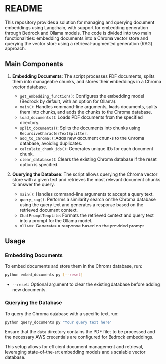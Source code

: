 # README

This repository provides a solution for managing and querying document embeddings using Langchain, with support for embedding generation through Bedrock and Ollama models. The code is divided into two main functionalities: embedding documents into a Chroma vector store and querying the vector store using a retrieval-augmented generation (RAG) approach.

## Main Components

1. **Embedding Documents**: The script processes PDF documents, splits them into manageable chunks, and stores their embeddings in a Chroma vector database.
    - `get_embedding_function()`: Configures the embedding model (Bedrock by default, with an option for Ollama).
    - `main()`: Handles command-line arguments, loads documents, splits them into chunks, and adds the chunks to the Chroma database.
    - `load_documents()`: Loads PDF documents from the specified directory.
    - `split_documents()`: Splits the documents into chunks using `RecursiveCharacterTextSplitter`.
    - `add_to_chroma()`: Adds new document chunks to the Chroma database, avoiding duplicates.
    - `calculate_chunk_ids()`: Generates unique IDs for each document chunk.
    - `clear_database()`: Clears the existing Chroma database if the reset option is specified.

2. **Querying the Database**: The script allows querying the Chroma vector store with a given text and retrieves the most relevant document chunks to answer the query.
    - `main()`: Handles command-line arguments to accept a query text.
    - `query_rag()`: Performs a similarity search on the Chroma database using the query text and generates a response based on the retrieved document context.
    - `ChatPromptTemplate`: Formats the retrieved context and query text into a prompt for the Ollama model.
    - `Ollama`: Generates a response based on the provided prompt.

## Usage

### Embedding Documents
To embed documents and store them in the Chroma database, run:
```sh
python embed_documents.py [--reset]
```
- `--reset`: Optional argument to clear the existing database before adding new documents.

### Querying the Database
To query the Chroma database with a specific text, run:
```sh
python query_documents.py "Your query text here"
```

Ensure that the `data` directory contains the PDF files to be processed and the necessary AWS credentials are configured for Bedrock embeddings.

This setup allows for efficient document management and retrieval, leveraging state-of-the-art embedding models and a scalable vector database.
